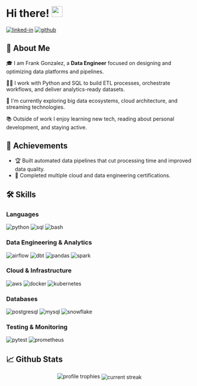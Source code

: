 
# Hi there! <img src="https://media.giphy.com/media/hvRJCLFzcasrR4ia7z/giphy.gif" width="29px" height="29px">

[![linked-in](https://img.shields.io/badge/LinkedIn-0077B5?style=for-the-badge&logo=LinkedIn&logoColor=white)](https://www.linkedin.com/in/frank-gonzalez-data-engineer/) [![github](https://img.shields.io/badge/GitHub-000000?style=for-the-badge&logo=GitHub&logoColor=white)](https://github.com/AeroFrankGonzalez)

## 🚀 About Me

🎓 I am Frank Gonzalez, a **Data Engineer** focused on designing and optimizing data platforms and pipelines.

👨‍💻 I work with Python and SQL to build ETL processes, orchestrate workflows, and deliver analytics-ready datasets.

🌱 I'm currently exploring big data ecosystems, cloud architecture, and streaming technologies.

📚 Outside of work I enjoy learning new tech, reading about personal development, and staying active.

## 🏅 Achievements

- 🏆 Built automated data pipelines that cut processing time and improved data quality.
- 📜 Completed multiple cloud and data engineering certifications.

## 🛠️ Skills

### Languages
![python](https://img.shields.io/badge/Python-3776AB?style=for-the-badge&logo=python&logoColor=white) ![sql](https://img.shields.io/badge/SQL-336791?style=for-the-badge&logo=postgresql&logoColor=white) ![bash](https://img.shields.io/badge/Bash-4EAA25?style=for-the-badge&logo=gnu-bash&logoColor=white)

### Data Engineering & Analytics
![airflow](https://img.shields.io/badge/Apache%20Airflow-017CEE?style=for-the-badge&logo=Apache%20Airflow&logoColor=white) ![dbt](https://img.shields.io/badge/dbt-FF694B?style=for-the-badge&logo=dbt&logoColor=white) ![pandas](https://img.shields.io/badge/pandas-150458?style=for-the-badge&logo=pandas&logoColor=white) ![spark](https://img.shields.io/badge/Apache%20Spark-E25A1C?style=for-the-badge&logo=apachespark&logoColor=white)

### Cloud & Infrastructure
![aws](https://img.shields.io/badge/Amazon_AWS-FF9900?style=for-the-badge&logo=amazonaws&logoColor=white) ![docker](https://img.shields.io/badge/Docker-2496ED?style=for-the-badge&logo=docker&logoColor=white) ![kubernetes](https://img.shields.io/badge/Kubernetes-326CE5?style=for-the-badge&logo=kubernetes&logoColor=white)

### Databases
![postgresql](https://img.shields.io/badge/PostgreSQL-316192?style=for-the-badge&logo=postgresql&logoColor=white) ![mysql](https://img.shields.io/badge/MySQL-005C84?style=for-the-badge&logo=mysql&logoColor=white) ![snowflake](https://img.shields.io/badge/Snowflake-29B5E8?style=for-the-badge&logo=snowflake&logoColor=white)

### Testing & Monitoring
![pytest](https://img.shields.io/badge/Pytest-0A9EDC?style=for-the-badge&logo=pytest&logoColor=white) ![prometheus](https://img.shields.io/badge/Prometheus-E6522C?style=for-the-badge&logo=prometheus&logoColor=white)

## 📈 Github Stats

<div align="center">
    <img src="https://github-profile-trophy.vercel.app/?username=AeroFrankGonzalez&row=2&column=3&margin-h=0&theme=darkhub&count_private=true&no-frame=true" alt="profile trophies" />
    <img align="center" src="https://github-readme-streak-stats.herokuapp.com/?user=AeroFrankGonzalez&theme=monokai&card_width=380&hide_border=true&background=0d1117" alt="current streak" />
</div>


